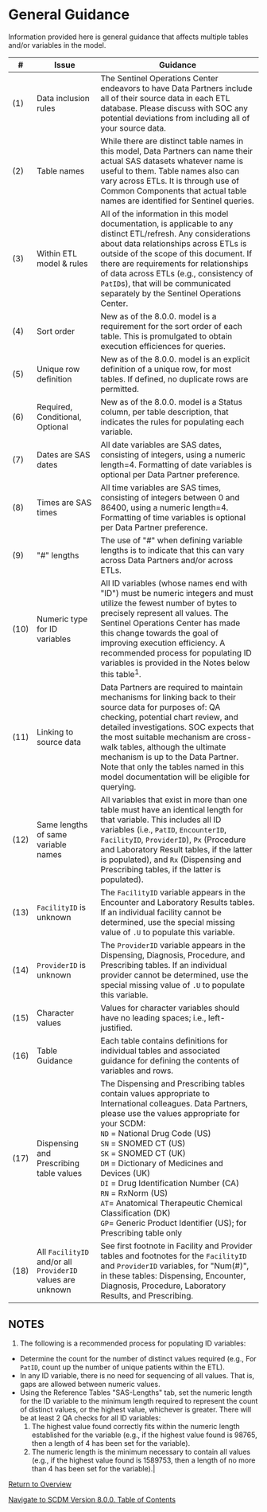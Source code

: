 
# General Guidance

 Information provided here is general guidance that affects multiple tables and/or variables in the model. 

|#|Issue|Guidance|
|-----|--------|--------|
|(1)|Data inclusion rules|The Sentinel Operations Center endeavors to have Data Partners include all of their source data in each ETL database.  Please discuss with SOC any potential deviations from including all of your source data.|
|(2)|Table names|While there are distinct table names in this model, Data Partners can name their actual SAS datasets whatever name is useful to them.  Table names also can vary across ETLs. It is through use of Common Components that actual table names are identified for Sentinel queries.|
|(3)|Within ETL model & rules|All of the information in this model documentation, is applicable to any distinct ETL/refresh. Any considerations about data relationships across ETLs is outside of the scope of this document. If there are requirements for relationships of data across ETLs (e.g., consistency of `PatID`s), that will be communicated separately by the Sentinel Operations Center.|
|(4)|Sort order|New as of the 8.0.0. model is a requirement for the sort order of each table. This is promulgated to obtain execution efficiences for queries.|
|(5)|Unique row definition|New as of the 8.0.0. model is an explicit definition of a unique row, for most tables.  If defined, no duplicate rows are permitted.|
|(6)|Required, Conditional, Optional|New as of the 8.0.0. model is a Status column, per table description, that indicates the rules for populating each variable.|
|(7)|Dates are SAS dates|All date variables are SAS dates, consisting of integers, using a numeric length=4.  Formatting of date variables is optional per Data Partner preference.|
|(8)|Times are SAS times|All time variables are SAS times, consisting of integers between 0 and 86400, using a numeric length=4. Formatting of time variables is optional per Data Partner preference.|
|(9)|"#" lengths|The use of "#" when defining variable lengths is to indicate that this can vary across Data Partners and/or across ETLs.|
|(10)|Numeric type for ID variables|All ID variables (whose names end with "ID") must be numeric integers and must utilize the fewest number of bytes to precisely represent all values. The Sentinel Operations Center has made this change towards the goal of improving execution efficiency. A recommended process for populating ID variables is provided in the Notes below this table<sup>1</sup>.|
|(11)|Linking to source data|Data Partners are required to maintain mechanisms for linking back to their source data for purposes of: QA checking, potential chart review, and detailed investigations. SOC expects that the most suitable mechanism are cross-walk tables, although the ultimate mechanism is up to the Data Partner. Note that only the tables named in this model documentation will be eligible for querying.|
|(12)|Same lengths of same variable names|All variables that exist in more than one table must have an identical length for that variable.  This includes all ID variables (i.e., `PatID`, `EncounterID`, `FacilityID`, `ProviderID`), `Px` (Procedure and Laboratory Result tables, if the latter is populated), and `Rx` (Dispensing and Prescribing tables, if the latter is populated).|
|(13)|`FacilityID` is unknown|The `FacilityID` variable appears in the Encounter and Laboratory Results tables.  If an individual facility cannot be determined, use the special missing value of `.U` to populate this variable.|
|(14)|`ProviderID` is unknown|The `ProviderID` variable appears in the Dispensing, Diagnosis, Procedure, and Prescribing tables.  If an individual provider cannot be determined, use the special missing value of `.U` to populate this variable.|
|(15)|Character values|Values for character variables should have no leading spaces; i.e., left-justified.|
|(16)|Table Guidance|Each table contains definitions for individual tables and associated guidance for defining the contents of variables and rows.|
|(17)|Dispensing and Prescribing table values|The Dispensing and Prescribing tables contain values appropriate to International colleagues. Data Partners, please use the values appropriate for your SCDM:<br>`ND` = National Drug Code (US)<br>`SN` = SNOMED CT (US)<br>`SK` = SNOMED CT (UK)<br>`DM` = Dictionary of Medicines and Devices (UK)<br>`DI` = Drug Identification Number (CA)<br>`RN` = RxNorm (US)<br>`AT`= Anatomical Therapeutic Chemical Classification (DK)<br>`GP`= Generic Product Identifier (US); for Prescribing table only|
|(18)|All `FacilityID` and/or all `ProviderID` values are unknown|See first footnote in Facility and Provider tables and footnotes for the `FacilityID` and `ProviderID` variables, for "Num(#)", in these tables: Dispensing, Encounter, Diagnosis, Procedure, Laboratory Results, and Prescribing.|

## NOTES

1. The following is a recommended process for populating ID variables:

- Determine the count for the number of distinct values required (e.g., For `PatID`, count up the number of unique patients within the ETL).
- In any ID variable, there is no need for sequencing of all values. That is, gaps are allowed between numeric values.
- Using the Reference Tables "SAS&#45;Lengths" tab, set the numeric length for the ID variable to the minimum length required to represent the count of distinct values, or the highest value, whichever is greater.
There will be at least 2 QA checks for all ID variables:
  1) The highest value found correctly fits within the numeric length established for the variable (e.g., if the highest value found is 98765, then a length of 4 has been set for the variable).
  2) The numeric length is the minimum necessary to contain all values (e.g., if the highest value found is 1589753, then a length of no more than 4 has been set for the variable).|

[Return to Overview](800_1FM_overview.md)

[Navigate to SCDM Version 8.0.0. Table of Contents](800_0FM_atoc_scdm.md)
